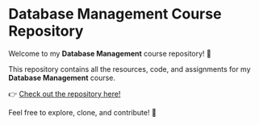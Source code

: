 # Database Management Course Repository

Welcome to my **Database Management** course repository! 🎉

This repository contains all the resources, code, and assignments for my **Database Management** course.

👉 [Check out the repository here!](https://github.com/anis191/Database_Management)

Feel free to explore, clone, and contribute! 🚀